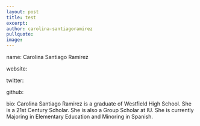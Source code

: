 ```yaml
---
layout: post
title: test
excerpt: 
author: carolina-santiagoramirez
pullquote:
image:
---
```


name: Carolina Santiago Ramirez

  website:

  twitter:

  github:

  bio: Carolina Santiago Ramirez is a graduate of Westfield High School. She is a 21st Century Scholar. She is also a Group Scholar at IU. She is currently Majoring in Elementary Education and Minoring in Spanish.
  
